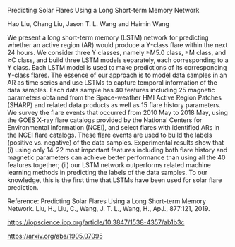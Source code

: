 Predicting Solar Flares Using a Long Short-term Memory Network

Hao Liu, Chang Liu, Jason T. L. Wang and Haimin Wang

We present a long short-term memory (LSTM) network for predicting whether an active region (AR) 
would produce a ϒ-class flare within the next 24 hours. 
We consider three ϒ classes, namely ≥M5.0 class, ≥M class, and ≥C class, 
and build three LSTM models separately, each corresponding to a ϒ class. 
Each LSTM model is used to make predictions of its corresponding ϒ-class flares. 
The essence of our approach is to model data samples in an AR as time series 
and use LSTMs to capture temporal information of the data samples. 
Each data sample has 40 features including 25 magnetic parameters obtained from 
the Space-weather HMI Active Region Patches (SHARP) and related data products 
as well as 15 flare history parameters. 
We survey the flare events that occurred from 2010 May to 2018 May, 
using the GOES X-ray flare catalogs provided by the National Centers for Environmental Information (NCEI), 
and select flares with identified ARs in the NCEI flare catalogs. 
These flare events are used to build the labels (positive vs. negative) of the data samples. 
Experimental results show that (i) using only 14-22 most important features including both flare history 
and magnetic parameters can achieve better performance than using all the 40 features together; 
(ii) our LSTM network outperforms related machine learning methods in predicting the labels of the data samples. 
To our knowledge, this is the first time that LSTMs have been used for solar flare prediction.

Reference: Predicting Solar Flares Using a Long Short-term Memory Network. 
Liu, H., Liu, C., Wang, J. T. L., Wang, H., ApJ., 877:121, 2019.

https://iopscience.iop.org/article/10.3847/1538-4357/ab1b3c

https://arxiv.org/abs/1905.07095
